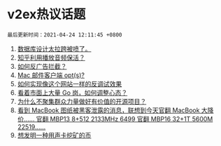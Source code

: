 # v2ex热议话题

`最后更新时间：2021-04-24 12:11:45 +0800`

1. [数据库设计太拉跨被喷了。](https://www.v2ex.com/t/772712)
1. [知乎利用播放音频保活？](https://www.v2ex.com/t/772704)
1. [如何反广告拦截？](https://www.v2ex.com/t/772685)
1. [Mac 邮件客户端 opt(s)?](https://www.v2ex.com/t/772700)
1. [如何实现像这个网站一样的反调试效果](https://www.v2ex.com/t/772689)
1. [看着市面上大量 Go 岗，如何调整心态？](https://www.v2ex.com/t/772855)
1. [为什么不聚集群众力量做好有价值的开源项目？](https://www.v2ex.com/t/772865)
1. [看到 MacBook 图纸被黑客泄露的消息，联想到今天官翻 MacBook 大降价……
官翻 MBP13 8+512 2133MHz 6499
官翻 MBP16 32+1T 5600M 22519……](https://www.v2ex.com/t/772687)
1. [想发明一种用声卡挖矿的币](https://www.v2ex.com/t/772795)

